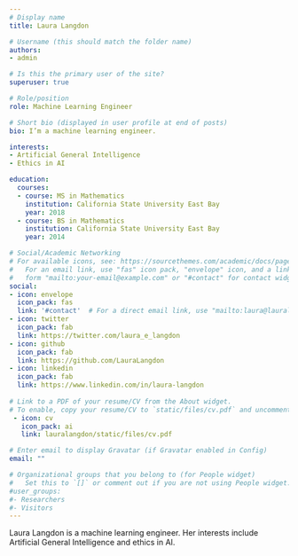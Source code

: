```yaml
---
# Display name
title: Laura Langdon

# Username (this should match the folder name)
authors:
- admin

# Is this the primary user of the site?
superuser: true

# Role/position
role: Machine Learning Engineer

# Short bio (displayed in user profile at end of posts)
bio: I’m a machine learning engineer. 

interests:
- Artificial General Intelligence
- Ethics in AI

education:
  courses:
  - course: MS in Mathematics
    institution: California State University East Bay
    year: 2018
  - course: BS in Mathematics
    institution: California State University East Bay
    year: 2014

# Social/Academic Networking
# For available icons, see: https://sourcethemes.com/academic/docs/page-builder/#icons
#   For an email link, use "fas" icon pack, "envelope" icon, and a link in the
#   form "mailto:your-email@example.com" or "#contact" for contact widget.
social:
- icon: envelope
  icon_pack: fas
  link: '#contact'  # For a direct email link, use "mailto:laura@lauralangdon.io".
- icon: twitter
  icon_pack: fab
  link: https://twitter.com/laura_e_langdon
- icon: github
  icon_pack: fab
  link: https://github.com/LauraLangdon
- icon: linkedin
  icon_pack: fab
  link: https://www.linkedin.com/in/laura-langdon
  
# Link to a PDF of your resume/CV from the About widget.
# To enable, copy your resume/CV to `static/files/cv.pdf` and uncomment the lines below.
 - icon: cv
   icon_pack: ai
   link: lauralangdon/static/files/cv.pdf

# Enter email to display Gravatar (if Gravatar enabled in Config)
email: ""

# Organizational groups that you belong to (for People widget)
#   Set this to `[]` or comment out if you are not using People widget.
#user_groups:
#- Researchers
#- Visitors
---
```


Laura Langdon is a machine learning engineer. Her interests include Artificial General Intelligence and ethics in AI.
